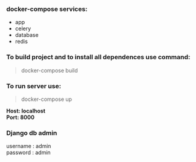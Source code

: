### docker-compose services:

+ app
+ celery
+ database
+ redis

### To build project and to install all dependences use command:

>docker-compose build

### To run server use:

>docker-compose up


**Host: localhost**<br>
**Port: 8000**


### Django db admin

username : admin <br>
password : admin
